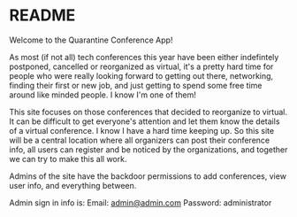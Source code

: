 # README

Welcome to the Quarantine Conference App!

As most (if not all) tech conferences this year have been either indefintely postponed,
cancelled or reorganized as virtual, it's a pretty hard time for people who were really
looking forward to getting out there, networking, finding their first or new job, and 
just getting to spend some free time around like minded people. I know I'm one of them!

This site focuses on those conferences that decided to reorganize to virtual.
It can be difficult to get everyone's attention and let them know the details of a virtual conference.
I know I have a hard time keeping up.
So this site will be a central location where all organizers can post their conference info, all 
users can register and be noticed by the organizations, and together we can try to make this all work.

Admins of the site have the backdoor permissions to add conferences, view user info, and everything between.

Admin sign in info is:
Email: admin@admin.com
Password: administrator